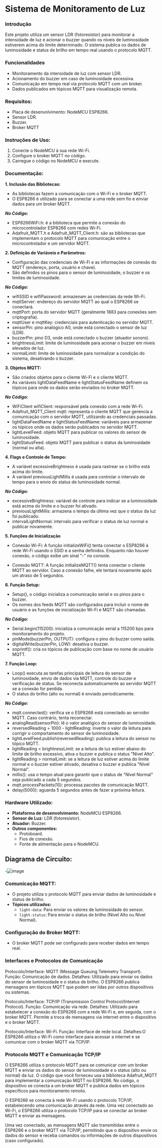 # Sistema de Monitoramento de Luz

### Introdução
Este projeto utiliza um sensor LDR (fotoresistor) para monitorar a intensidade de luz e acionar o buzzer quando os níveis de luminosidade estiverem acima do limite determinado. O sistema publica os dados de luminosidade e status de brilho em tempo real usando o protocolo MQTT.


### Funcionalidades
- Monitoramento da intensidade de luz com sensor LDR.
- Acionamento do buzzer em caso de luminosidade excessiva.
- Comunicação em tempo real via protocolo MQTT com um broker.
- Dados publicados em tópicos MQTT para visualização remota.


### Requisitos:
- Placa de desenvolvimento: NodeMCU ESP8266.
- Sensor LDR.
- Buzzer.
- Broker MQTT


### Instruções de Uso:
1. Conecte o NodeMCU à sua rede Wi-Fi.
2. Configure o broker MQTT no código.
3. Carregue o código no NodeMCU e execute.
  

### Documentação:
**1. Inclusão das Bibliotecas:** 
- As bibliotecas fazem a comunicação com o Wi-Fi e o broker MQTT.
- O ESP8266 é utilizado para se conectar a uma rede sem fio e enviar dados para um broker MQTT.

***No Código:***
- ESP8266WiFi.h: é a biblioteca que permite a conexão do microcontrolador ESP8266 com redes Wi-Fi.
- Adafruit_MQTT.h e Adafruit_MQTT_Client.h: são as bibliotecas que implementam o protocolo MQTT para comunicação entre o microcontrolador e um servidor MQTT.


**2. Definição de Variáveis e Parâmetros:**
- Configuração das credenciais de Wi-Fi e as informações de conexão do MQTT (endereço, porta, usuário e chave).  
- São definidos os pinos para o sensor de luminosidade, o buzzer e os limites de luminosidade.
  
***No Código:***
- wifiSSID e wifiPassword: armazenam as credenciais da rede Wi-Fi.
- mqttServer: endereço do servidor MQTT ao qual o ESP8266 se conectará.
- mqttPort: porta do servidor MQTT (geralmente 1883 para conexões sem criptografia).
- mqttUser e mqttKey: credenciais para autenticação no servidor MQTT.
- sensorPin: pino analógico A0, onde está conectado o sensor de luz (LDR).
- buzzerPin: pino D3, onde está conectado o buzzer (atuador sonoro).
- brightnessLimit: limite de luminosidade para acionar o buzzer em níveis elevados de luz.
- normalLimit: limite de luminosidade para normalizar a condição do sistema, desativando o buzzer.


**3. Objetos MQTT:**
- São criados objetos para o cliente Wi-Fi e o cliente MQTT.
- As variáveis lightDataFeedName e lightStatusFeedName definem os tópicos para onde os dados serão enviados no broker MQTT.

***No Código:***
- WiFiClient wifiClient: responsável pela conexão com a rede Wi-Fi.
- Adafruit_MQTT_Client mqtt: representa o cliente MQTT que gerencia a comunicação com o servidor MQTT, utilizando as credenciais passadas.
- lightDataFeedName e lightStatusFeedName: variáveis para armazenar os tópicos onde os dados serão publicados no servidor MQTT.
- lightLevelFeed: objeto MQTT para publicar os valores do sensor de luminosidade.
- lightStatusFeed: objeto MQTT para publicar o status da luminosidade (normal ou alta).


**4. Flags e Controle de Tempo:**
- A variável excessiveBrightness é usada para rastrear se o brilho está acima do limite.
- A variável previousLightMillis é usada para controlar o intervalo de tempo para o envio do status de luminosidade normal.

***No Código:***
- excessiveBrightness: variável de controle para indicar se a luminosidade está acima do limite e o buzzer foi ativado.
- previousLightMillis: armazena o tempo da última vez que o status da luz foi publicado.
- intervalLightNormal: intervalo para verificar o status de luz normal e publicar novamente.
  

**5. Funções de Inicialização**
- Conexão Wi-Fi:
A função initializeWiFi() tenta conectar o ESP8266 à rede Wi-Fi usando o SSID e a senha definidos. Enquanto não houver conexão, o código exibe um sinal "-" no console.

- Conexão MQTT:
A função initializeMQTT() tenta conectar o cliente MQTT ao servidor. Caso a conexão falhe, ele tentará novamente após um atraso de 5 segundos.

**6. Função Setup:**
- Setup(), o código inicializa a comunicação serial e os pinos para o buzzer.
- Os nomes dos feeds MQTT são configurados para incluir o nome de usuário e as funções de inicialização Wi-Fi e MQTT são chamadas.

***No Código:***
- Serial.begin(115200): inicializa a comunicação serial a 115200 bps para monitoramento do projeto.
- pinMode(buzzerPin, OUTPUT): configura o pino do buzzer como saída.
- digitalWrite(buzzerPin, LOW): desativa o buzzer.
- snprintf(): cria os tópicos de publicação com base no nome de usuário MQTT.


**7. Função Loop:**
- Loop() executa as tarefas principais de leitura do sensor de luminosidade, envio de dados via MQTT, controle do buzzer e verificação de status. Se reconecta automaticamente ao servidor MQTT se a conexão for perdida.
- O status do brilho (alto ou normal) é enviado periodicamente.

***No Código:***
- mqtt.connected(): verifica se o ESP8266 está conectado ao servidor MQTT. Caso contrário, tenta reconectar.
- analogRead(sensorPin): lê o valor analógico do sensor de luminosidade.
- reversedReading = 1000 - lightReading: inverte o valor da leitura para corrigir o comportamento do sensor de luminosidade.
- lightLevelFeed.publish(reversedReading): publica a leitura do sensor no tópico MQTT.
- lightReading < brightnessLimit: se a leitura de luz estiver abaixo do limite de brilho excessivo, ativa o buzzer e publica o status "Nível Alto".
- lightReading > normalLimit: se a leitura de luz estiver acima do limite normal e o buzzer estiver ativado, desativa o buzzer e publica "Nível Normal".
- millis(): usa o tempo atual para garantir que o status de "Nível Normal" seja publicado a cada 5 segundos.
- mqtt.processPackets(10): processa pacotes de comunicação MQTT.
- delay(5000): aguarda 5 segundos antes de fazer a próxima leitura.


### Hardware Utilizado:
- **Plataforma de desenvolvimento:** NodeMCU ESP8266.
- **Sensor de Luz:** LDR (fotoresistor).
- **Atuador:** Buzzer.
- **Outros componentes:**
  - Protoboard.
  - Fios de conexão.
  - Fonte de alimentação para o NodeMCU.


## Diagrama de Circuito:
-![image](https://github.com/user-attachments/assets/99541bc3-649f-4726-a22d-2098c91ffc88)


### Comunicação MQTT:
- O projeto utiliza o protocolo MQTT para enviar dados de luminosidade e status de brilho.
- **Tópicos utilizados:**
  - `light-data`: Para enviar os valores de luminosidade do sensor.
  - `light-status`: Para enviar o status de brilho (Nível Alto ou Nível Normal).


### Configuração do Broker MQTT:
- O broker MQTT pode ser configurado para receber dados em tempo real.


### Interfaces e Protocolos de Comunicação
Protocolo/Interface: MQTT (Message Queuing Telemetry Transport).
Função: Comunicação de dados.
Detalhes: Utilizado para enviar os dados do sensor de luminosidade e o status de brilho. O ESP8266 publica mensagens em tópicos MQTT que podem ser lidas por outros dispositivos ou sistemas.

Protocolo/Interface: TCP/IP (Transmission Control Protocol/Internet Protocol).
Função: Comunicação via rede.
Detalhes: Utilizado para estabelecer a conexão do ESP8266 com a rede Wi-Fi e, em seguida, com o broker MQTT. Permite a troca de mensagens via internet entre o dispositivo e o broker MQTT.

Protocolo/Interface: Wi-Fi.
Função: Interface de rede local.
Detalhes:O ESP8266 utiliza o Wi-Fi como interface para acessar a internet e se comunicar com o broker MQTT via TCP/IP.


### Protocolo MQTT e Comunicação TCP/IP
O ESP8266 utiliza o protocolo MQTT para se comunicar com um broker MQTT e enviar os dados do sensor de luminosidade e o status (alto ou normal) da luz. O código que você forneceu usa a biblioteca Adafruit_MQTT para implementar a comunicação MQTT no ESP8266. No código, o dispositivo se conecta a um broker MQTT e publica dados em tópicos específicos para monitoramento remoto.

O ESP8266 se conecta à rede Wi-Fi usando o protocolo TCP/IP, estabelecendo uma comunicação através da rede.
Uma vez conectado ao Wi-Fi, o ESP8266 utiliza o protocolo TCP/IP para se conectar ao broker MQTT e enviar as mensagens.

Uma vez conectado, as mensagens MQTT são transmitidas entre o ESP8266 e o broker MQTT via TCP/IP, permitindo que o dispositivo envie os dados do sensor e receba comandos ou informações de outros dispositivos (caso configurado).
